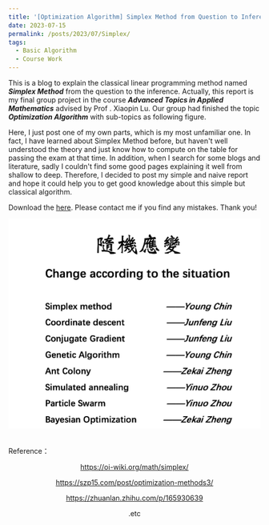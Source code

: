```yaml
---
title: '[Optimization Algorithm] Simplex Method from Question to Inference'
date: 2023-07-15
permalink: /posts/2023/07/Simplex/
tags:
  - Basic Algorithm
  - Course Work
---
```


This is a blog to explain the classical linear programming method named ***Simplex Method*** from the question to the inference. Actually, this report is my final group project in the course ***Advanced Topics in Applied Mathematics*** advised by Prof . Xiaopin Lu. Our group had finished the topic ***Optimization Algorithm*** with sub-topics as following figure.<br>

Here, I just post one of my own parts, which is my most unfamiliar one. In fact, I have learned about Simplex Method before, but haven't well understood the theory and just know how to compute on the table for passing the exam at that time. In addition, when I search for some blogs and literature, sadly I couldn't find some good pages explaining it well from shallow to deep. Therefore, I decided to post my simple and naive report and hope it could help you to get good knowledge about this simple but classical algorithm. <br>

Download the [here](http://Young-Chin.github.io/files/SimplexMethod.pdf). Please contact me if you find any mistakes. Thank you!
<center><img src="/images/Optimization.png" style="zoom:50%;" /><center/><br>
  
<p align="left">Reference：<br>

https://oi-wiki.org/math/simplex/ <br>

https://szp15.com/post/optimization-methods3/ <br>

https://zhuanlan.zhihu.com/p/165930639 <br>

.etc
</p>
